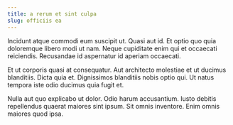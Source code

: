 ```yaml
---
title: a rerum et sint culpa
slug: officiis ea
---
```


Incidunt atque commodi eum suscipit ut. Quasi aut id. Et optio quo quia doloremque libero modi ut nam. Neque cupiditate enim qui et occaecati reiciendis. Recusandae id aspernatur id aperiam occaecati.

Et ut corporis quasi at consequatur. Aut architecto molestiae et ut ducimus blanditiis. Dicta quia et. Dignissimos blanditiis nobis optio qui. Ut natus tempora iste odio ducimus quia fugit et.

Nulla aut quo explicabo ut dolor. Odio harum accusantium. Iusto debitis repellendus quaerat maiores sint ipsum. Sit omnis inventore. Enim omnis maiores quod ipsa.
